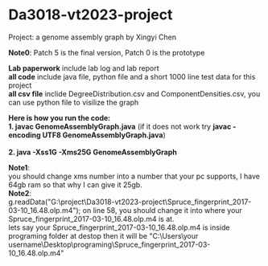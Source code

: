 # Da3018-vt2023-project
Project: a genome assembly graph by Xingyi Chen

**Note0**: Patch 5 is the final version, Patch 0 is the prototype

**Lab paperwork** include lab log and lab report <br />
**all code** include java file, python file and a short 1000 line test data for this project <br />
**all csv file** inclide DegreeDistribution.csv and ComponentDensities.csv, you can use python file to visilize the graph <br />

**Here is how you run the code:** <br />
**1. javac GenomeAssemblyGraph.java**  (if it does not work try **javac -encoding UTF8 GenomeAssemblyGraph.java**) <br />  
**2. java -Xss1G -Xms25G GenomeAssemblyGraph** <br />

**Note1**:<br />
you should change xms number into a number that your pc supports, I have 64gb ram so that why I can give it 25gb.<br />
**Note2**:<br />
g.readData("G:\\project\\Da3018-vt2023-project\\Spruce_fingerprint_2017-03-10_16.48.olp.m4"); on line 58, you should change it into where your Spruce_fingerprint_2017-03-10_16.48.olp.m4 is at.<br />
lets say your Spruce_fingerprint_2017-03-10_16.48.olp.m4 is inside programing folder at destop then it will be "C:\\Users\\your username\\Desktop\\programing\\Spruce_fingerprint_2017-03-10_16.48.olp.m4"
